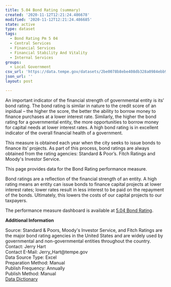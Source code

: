 ```yaml
---
title: 5.04 Bond Rating (summary)
created: '2020-11-12T12:21:24.486678'
modified: '2020-11-12T12:21:24.486685'
state: active
type: dataset
tags:
  - Bond Rating Pm 5 04
  - Central Services
  - Financial Services
  - Financial Stability And Vitality
  - Internal Services
groups:
  - Local Government
csv_url: 'https://data.tempe.gov/datasets/2be0078b8ebe408db328a0984ebb988d_0.csv'
json_url: ''
layout: post

---
```

<p>An important indicator of the financial strength of governmental entity is its’ bond rating. The bond rating is similar in nature to the credit score of an inpidual – the higher the score, the better the ability to borrow money to finance purchases at a lower interest rate. Similarly, the higher the bond rating for a governmental entity, the more opportunities to borrow money for capital needs at lower interest rates. A high bond rating is in excellent indicator of the overall financial health of a government.</p><p>This measure is obtained each year when the city seeks to issue bonds to finance its’ projects. As part of this process, bond ratings are always obtained from the rating agencies: Standard &amp; Poor’s. Fitch Ratings and Moody's Investor Service.<br /></p><p>This page provides data for the Bond Rating performance measure.<br /></p><p>Bond ratings are a reflection of the financial strength of an entity. A high rating means an entity can issue bonds to finance capital projects at lower interest rates; lower rates result in less interest to be paid on the repayment of the bonds. Ultimately, this lowers the costs of our capital projects to our taxpayers.<br /></p><p>The performance measure dashboard is available at <a href='https://financial-stability-and-vitality-tempegov.hub.arcgis.com/pages/bond-rating' rel='nofollow ugc' target='_blank'>5.04 Bond Rating</a>.<br /></p><p><b>Additional Information</b><br /></p><p>Source: Standard &amp; Poors, Moody's Investor Service, and Fitch Ratings are the major bond rating agencies in the United States and are widely used by governmental and non-governmental entities throughout the country.<br />Contact: Jerry Hart<br />Contact E-Mail: Jerry_Hart@tempe.gov<br />Data Source Type: Excel<br />Preparation Method: Manual<br />Publish Frequency: Annually<br />Publish Method: Manual<br /><a href='https://gis.tempe.gov/design/data-dictionary/5.04%20Bond%20Rating%20(summary)/' rel='nofollow ugc' target='_blank'>Data Dictionary</a><br /></p><p><br /></p>
